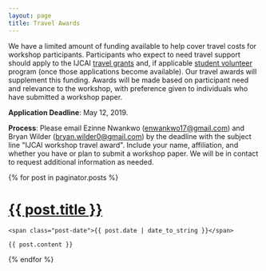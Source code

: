 ```yaml
---
layout: page
title: Travel Awards
---
```


We have a limited amount of funding available to help cover travel costs for workshop participants. Participants who expect to need travel support should apply to the IJCAI [travel grants](https://www.ijcai19.org/travel-grants.html) and, if applicable [student volunteer](https://www.ijcai19.org/call-for-volunteers.html) program (once those applications become available). Our travel awards will supplement this funding. Awards will be made based on participant need and relevance to the workshop, with preference given to individuals who have submitted a workshop paper.         

**Application Deadline**: May 12, 2019. 

**Process**: Please email Ezinne Nwankwo (enwankwo17@gmail.com) and Bryan Wilder (bryan.wilder0@gmail.com) by the deadline with the subject line "IJCAI workshop travel award". Include your name, affiliation, and whether you have or plan to submit a workshop paper. We will be in contact to request additional information as needed. 


<div class="posts">
  {% for post in paginator.posts %}
  <div class="post">
    <h1 class="post-title">
      <a href="{{ post.url }}">
        {{ post.title }}
      </a>
    </h1>

    <span class="post-date">{{ post.date | date_to_string }}</span>

    {{ post.content }}
  </div>
  {% endfor %}
</div>


